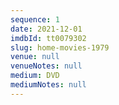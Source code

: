 ```yaml
---
sequence: 1
date: 2021-12-01
imdbId: tt0079302
slug: home-movies-1979
venue: null
venueNotes: null
medium: DVD
mediumNotes: null
---
```


